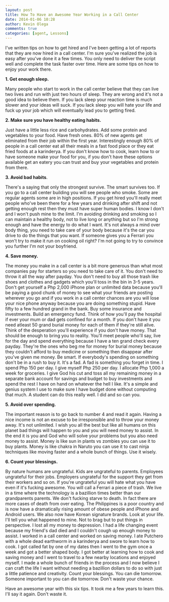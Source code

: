 ```yaml
---
layout: post
title: How To Have an Awesome Year Working in a Call Center
date: 2014-01-06 10:28
author: Kevin Olega
comments: true
categories: [agent, Lessons]
---
```

I've written tips on how to get hired and I've been getting a lot of reports that they are now hired in a call center. I'm sure you've realized the job is easy after you've done it a few times. You only need to deliver the script well and complete the task faster over time.
Here are some tips on how to enjoy your work there.

**1. Get enough sleep.** 

Many people who start to work in the call center believe that they can live two lives and run with just two hours of sleep. They are wrong and it's not a good idea to believe them. If you lack sleep your reaction time is much slower and your ideas will suck. If you lack sleep you will hate your life and fuck up your job which will eventually lead you to getting fired.

**2. Make sure you have healthy eating habits.** 

Just have a little less rice and carbohydrates. Add some protein and vegetables to your food. Have fresh ones. 80% of new agents get eliminated from their job within the first year. Interestingly enough 80% of people in a call center eat all their meals in a fast food place or they eat fried foods at a karinderya. If you don't know how to cook, learn how to or have someone make your food for you, if you don't have these options available get an eatery you can trust and buy your vegetables and protein from there.

**3. Avoid bad habits**. 

There's a saying that only the strongest survive. The smart survives too. If you go to a call center building you will see people who smoke. Some are regular agents some are in high positions. If you get hired you'll really meet people who've been there for a few years and drinking after shift and not getting enough rest then they must have super human bodies. I know I don't and I won't push mine to the limit. I'm avoiding drinking and smoking so I can maintain a healthy body, not to live long or anything but so I'm strong enough and have the energy to do what I want. It's not always a mind over body thing, you need to take care of your body because it's the car you drive to do the things that you want. If someone gives you a Ferrari you won't try to make it run on cooking oil right? I'm not going to try to convince you further I'm not your boyfriend.

**4. Save money.** 

The money you make in a call center is a bit more generous than what most companies pay for starters so you need to take care of it. You don't need to throw it all the way after payday. You don't need to buy all those trash like shoes and clothes and gadgets which you'll toss in the bin in 3-5 years. Don't get yourself a Php 2,000 iPhone plan or unlimited data because you'll be paying a good chunk of money to see what your friends are posting wherever you go and if you work in a call center chances are you will lose your nice phone anyway because you are doing something stupid. Have fifty to a few hundred grand in the bank. Buy some insurance and investments. Build an emergency fund. Think of how you'll pay the hospital if ever your mum or dad gets confined for a month. If you don't have it you need atleast 50 grand burial money for each of them if they're still alive. Think of the desperation you'll experience if you don't have money. That should be enough to bring you to reality. You'll meet people who'll say, live for the day and spend everything because I have a ten grand check every payday. They're the ones who beg me for money for burial money because they couldn't afford to buy medicine or something then disappear after you've given me money. Be smart. If everybody's spending on something don't be in a rush to buy it. It's a fad. A fad is something you forget in time. I spend Php 150 per day. I give myself Php 250 per day. I allocate Php 1,000 a week for groceries. I give God his cut and toss all my remaining money in a separate bank account for savings and budget to buy investments and spend the rest I have on hand on whatever the hell I like. It's a simple and genius system I use to make sure I have budget done without computing that much. A student can do this really well. I did and so can you.

**5. Avoid over spending.** 

The important reason is to go back to number 4 and read it again. Having a nice income is not an excuse to be irresponsible and to throw your money away. It's not unlimited. I wish you all the best but like all humans on this planet bad things will happen to you and you will need money to assist. In the end it is you and God who will solve your problems but you also need money to assist. Money is like sun in plants vs zombies you can use it to buy plants. Money is like chakra in Naruto you can use it to cast ninja techniques like moving faster and a whole bunch of things. Use it wisely.

**6. Count your blessings.** 

By nature humans are ungrateful. Kids are ungrateful to parents. Employees ungrateful for their jobs. Employers ungrateful for the support they get from their workers and so on. If you're ungrateful you will hate what you have even if it's fucking awesome. You will call a Ferrari a piece of trash. We live in a time where the technology is a bazillion times better than our grandparents parents. We don't fucking starve to death. In fact there are more cases of death from over eating. The Philippines is a poor country and is now have a dramatically rising amount of obese people and iPhone and Android users. We also now have Korean signature brands. Look at your life. I'll tell you what happened to mine. Not to brag but to put things in perspective. I lost all my money to depression. I had a life changing event because my friend's dad died and I couldn't cough up enough money to assist. I worked in a call center and worked on saving money. I ate Putchero with a whole dead earthworm in a karinderya and swore to learn how to cook. I got called fat by one of my dates then I went to the gym once a week and got a better shaped body. I got better at learning how to cook and saving money and I went to travel to a few nearby locations and enjoyed myself. I made a whole bunch of friends in the process and I now believe I can craft the life I want without needing a bazillion dollars to do so with just a little patience and creativity. Count your blessings. You can die tomorrow. Someone important to you can die tomorrow. Don't waste your chance.

Have an awesome year with this six tips. It took me a few years to learn this. I'll say it again. Don't waste it.
